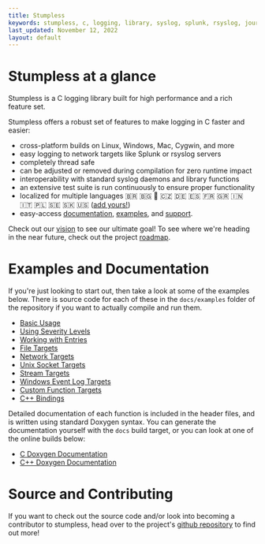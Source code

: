 ```yaml
---
title: Stumpless
keywords: stumpless, c, logging, library, syslog, splunk, rsyslog, journald
last_updated: November 12, 2022
layout: default
---
```


# Stumpless at a glance
Stumpless is a C logging library built for high performance and a rich feature
set.

Stumpless offers a robust set of features to make logging in C faster and
easier:
 * cross-platform builds on Linux, Windows, Mac, Cygwin, and more
 * easy logging to network targets like Splunk or rsyslog servers
 * completely thread safe
 * can be adjusted or removed during compilation for zero runtime impact
 * interoperability with standard syslog daemons and library functions
 * an extensive test suite is run continuously to ensure proper functionality
 * localized for multiple languages &#127463;&#127479; &#127463;&#127468; &#58643; &#127464;&#127487; &#127465;&#127466; &#127466;&#127480; &#127467;&#127479; &#127468;&#127479; &#127470;&#127475; &#127470;&#127481; &#127477;&#127473; &#127480;&#127466; &#127480;&#127472; &#127482;&#127480; 
   ([add yours!](https://github.com/goatshriek/stumpless/blob/latest/docs/localization.md))
 * easy-access
   [documentation](https://goatshriek.github.io/stumpless/docs/c/latest/index.html),
   [examples](https://github.com/goatshriek/stumpless/tree/latest/docs/examples),
   and [support](https://gitter.im/stumpless/community).

Check out our [vision](./vision.html) to see our ultimate goal! To see where
we're heading in the near future, check out the project
[roadmap](./roadmap.html).


# Examples and Documentation
If you're just looking to start out, then take a look at some of the examples
below. There is source code for each of these in the `docs/examples` folder of
the repository if you want to actually compile and run them.

 * [Basic Usage](./examples/basic.html)
 * [Using Severity Levels](./examples/severity_level.html)
 * [Working with Entries](./examples/entry.html)
 * [File Targets](./examples/file.html)
 * [Network Targets](./examples/network.html)
 * [Unix Socket Targets](./examples/socket.html)
 * [Stream Targets](./examples/stream.html)
 * [Windows Event Log Targets](./examples/wel.html)
 * [Custom Function Targets](./examples/function.html)
 * [C++ Bindings](./examples/cpp.html)

Detailed documentation of each function is included in the header files, and is
written using standard Doxygen syntax. You can generate the documentation
yourself with the `docs` build target, or you can look at one of the online
builds below:

 * [C Doxygen Documentation](./docs/c/latest/index.html)
 * [C++ Doxygen Documentation](./docs/cpp/latest/index.html)


# Source and Contributing
If you want to check out the source code and/or look into becoming a contributor
to stumpless, head over to the project's
[github repository](https://github.com/goatshriek/stumpless) to find out more!
